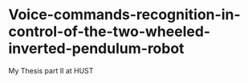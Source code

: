 # Voice-commands-recognition-in-control-of-the-two-wheeled-inverted-pendulum-robot
My Thesis part II at HUST
